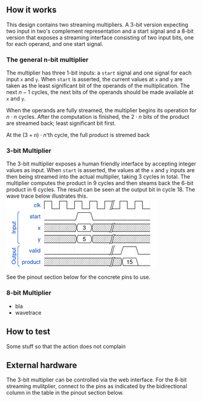 <!---

This file is used to generate your project datasheet. Please fill in the information below and delete any unused
sections.

You can also include images in this folder and reference them in the markdown. Each image must be less than
512 kb in size, and the combined size of all images must be less than 1 MB.
-->

## How it works

This design contains two streaming multipliers. A 3-bit version expecting two input in two's complement representation and a start signal and a 8-bit version that exposes a streaming interface consisting of two input bits, one for each operand, and one start signal.

### The general n-bit multiplier

The multiplier has three 1-bit inputs: a `start` signal and one signal for each input `x` and `y`. When `start` is asserted, the current values at `x` and `y` are taken as the least significant bit of the operands of the multiplication. The next $n-1$ cycles, the next bits of the operands should be made available at `x` and `y`. 

When the operands are fully streamed, the multiplier begins its operation for $n\cdot n$ cycles. After the computation is finished, the $2\cdot n$ bits of the product are streamed back; least significant bit first.

At the $(3+n)\cdot n$'th cycle, the full product is stremed back


### 3-bit Multiplier
The 3-bit multiplier exposes a human friendly interface by accepting integer values as input. When `start` is asserted, the values at the `x` and `y` inputs are then being streamed into the actual multiplier, taking 3 cycles in total. The multiplier computes the product in 9 cycles and then steams back the 6-bit product in 6 cycles. The result can be seen at the output bit in cycle $18$. The wave trace below illustrates this.
![wave trace for the 3-bit multiplier](int3.png)

See the pinout section below for the concrete pins to use. 

### 8-bit Multiplier
* bla
* wavetrace

## How to test

Some stuff so that the action does not complain

## External hardware

The 3-bit multiplier can be controlled via the web interface. For the 8-bit streaming mulitplier, connect to the pins as indicated by the bidirectional column in the table in the pinout section below.
